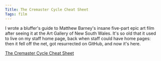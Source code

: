 ```yaml
---
Title: The Cremaster Cycle Cheat Sheet
Tags: film
---
```

I wrote a bluffer's guide to Matthew Barney's insane five-part epic art film after seeing it at the Art Gallery of New South Wales. It's so old that it used to live on my staff home page, back when staff could have home pages: then it fell off the net, got resurrected on GitHub,  and now it's here.

[The Cremaster Cycle Cheat Sheet](http://cremaster.mikelynch.org/)
